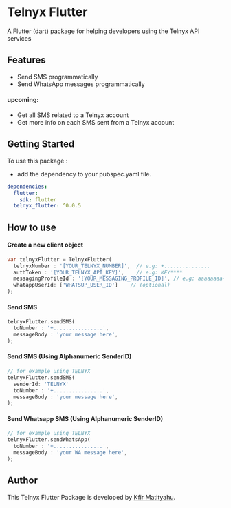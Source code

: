 # Telnyx Flutter 

A Flutter (dart) package for helping developers using the Telnyx API services

## Features

* Send SMS programmatically
* Send WhatsApp messages programmatically

#### upcoming:

* Get all SMS related to a Telnyx account
* Get more info on each SMS sent from a Telnyx account

## Getting Started

To use this package :

- add the dependency to your pubspec.yaml file.

```yaml
dependencies:
  flutter:
    sdk: flutter
  telnyx_flutter: ^0.0.5
```

## How to use


#### Create a new client object
```dart
var telnyxFlutter = TelnyxFlutter(
  telnyxNumber : '[YOUR_TELNYX_NUMBER]',  // e.g: +............... 
  authToken : '[YOUR_TELNYX_API_KEY]',    // e.g: KEY****  
  messagingProfileId : '[YOUR_MESSAGING_PROFILE_ID]', // e.g: aaaaaaaa-bbbb-cccc-dddd-111111111111
  whatappUserId: ['WHATSUP_USER_ID']    // (optional)   
);
```
#### Send SMS
```dart
telnyxFlutter.sendSMS(
  toNumber : '+................', 
  messageBody : 'your message here',
); 
```

#### Send SMS (Using Alphanumeric SenderID)

```dart
// for example using TELNYX
telnyxFlutter.sendSMS(
  senderId: 'TELNYX'
  toNumber : '+................', 
  messageBody : 'your message here',
); 
```

#### Send Whatsapp SMS (Using Alphanumeric SenderID)

```dart
// for example using TELNYX
telnyxFlutter.sendWhatsApp(
  toNumber : '+................', 
  messageBody : 'your WA message here',
);
```


## Author

This Telnyx Flutter Package is developed by [Kfir Matityahu](https://github.com/kfiross).